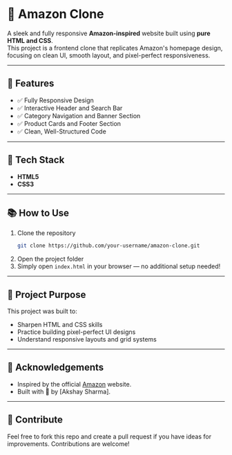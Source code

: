 # 🛒 Amazon Clone

A sleek and fully responsive **Amazon-inspired** website built using **pure HTML and CSS**.  
This project is a frontend clone that replicates Amazon's homepage design, focusing on clean UI, smooth layout, and pixel-perfect responsiveness.

---

## 🚀 Features

- ✅ Fully Responsive Design  
- ✅ Interactive Header and Search Bar  
- ✅ Category Navigation and Banner Section  
- ✅ Product Cards and Footer Section  
- ✅ Clean, Well-Structured Code  

---

## 📂 Tech Stack

- **HTML5**  
- **CSS3**

---

## 📚 How to Use

1. Clone the repository
   ```bash
   git clone https://github.com/your-username/amazon-clone.git
   ```
2. Open the project folder
3. Simply open `index.html` in your browser — no additional setup needed!

---

## 🎯 Project Purpose

This project was built to:

- Sharpen HTML and CSS skills  
- Practice building pixel-perfect UI designs  
- Understand responsive layouts and grid systems  

---

## 🙌 Acknowledgements

- Inspired by the official [Amazon](https://www.amazon.com) website.  
- Built with 💖 by [Akshay Sharma].

---

## 🌟 Contribute

Feel free to fork this repo and create a pull request if you have ideas for improvements. Contributions are welcome!
